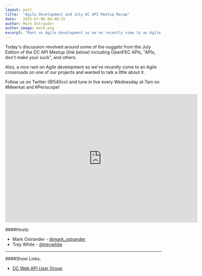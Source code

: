 ```yaml
---
layout: post
title:  "Agile Development and July DC API Meetup Recap"
date:   2015-07-08 08:48:15
author: Mark Ostrander
author_image: mark.png
excerpt: "Rant on Agile development as we've recently come to an Agile crossroads on one of our projects and wanted to talk a little about it..."
---
```


Today's discussion revolved around some of the nuggets from the July Edition of the DC API Meetup (link below) including OpenFEC APIs, "APIs, don't make your suck", and others.

Also, a nice rant on Agile development as we've recently come to an Agile crossroads on one of our projects and wanted to talk a little about it.

Follow us on Twitter (@540co) and tune in live every Wednesday at 7am on #Meerkat and #Periscope!

<iframe width="620" height="415" src="http://www.youtube.com/embed/Pzvsfn0W0vY" frameborder="0"></iframe>

####Hosts:
- Mark Ostrander - [@mark_ostrander](https://twitter.com/mark_ostrander)
- Trey White - [@treywhite](https://twitter.com/treywhite)

---

####Show Links:
- [DC Web API User Group](http://www.meetup.com/DC-Web-API-User-Group/events/223612352/)
